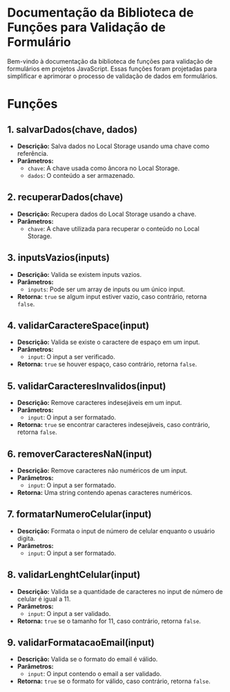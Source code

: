 # Documentação da Biblioteca de Funções para Validação de Formulário

Bem-vindo à documentação da biblioteca de funções para validação de formulários em projetos JavaScript. Essas funções foram projetadas para simplificar e aprimorar o processo de validação de dados em formulários. 

# Funções

## 1. salvarDados(chave, dados)
   - **Descrição:** Salva dados no Local Storage usando uma chave como referência.
   - **Parâmetros:**
     - `chave`: A chave usada como âncora no Local Storage.
     - `dados`: O conteúdo a ser armazenado.

## 2. recuperarDados(chave)
   - **Descrição:** Recupera dados do Local Storage usando a chave.
   - **Parâmetros:**
     - `chave`: A chave utilizada para recuperar o conteúdo no Local Storage.

## 3. inputsVazios(inputs)
   - **Descrição:** Valida se existem inputs vazios.
   - **Parâmetros:**
     - `inputs`: Pode ser um array de inputs ou um único input.
   - **Retorna:** `true` se algum input estiver vazio, caso contrário, retorna `false`.

## 4. validarCaractereSpace(input)
   - **Descrição:** Valida se existe o caractere de espaço em um input.
   - **Parâmetros:**
     - `input`: O input a ser verificado.
   - **Retorna:** `true` se houver espaço, caso contrário, retorna `false`.

## 5. validarCaracteresInvalidos(input)
   - **Descrição:** Remove caracteres indesejáveis em um input.
   - **Parâmetros:**
     - `input`: O input a ser formatado.
   - **Retorna:** `true` se encontrar caracteres indesejáveis, caso contrário, retorna `false`.

## 6. removerCaracteresNaN(input)
   - **Descrição:** Remove caracteres não numéricos de um input.
   - **Parâmetros:**
     - `input`: O input a ser formatado.
   - **Retorna:** Uma string contendo apenas caracteres numéricos.

## 7. formatarNumeroCelular(input)
   - **Descrição:** Formata o input de número de celular enquanto o usuário digita.
   - **Parâmetros:**
     - `input`: O input a ser formatado.

## 8. validarLenghtCelular(input)
   - **Descrição:** Valida se a quantidade de caracteres no input de número de celular é igual a 11.
   - **Parâmetros:**
     - `input`: O input a ser validado.
   - **Retorna:** `true` se o tamanho for 11, caso contrário, retorna `false`.

## 9. validarFormatacaoEmail(input)
   - **Descrição:** Valida se o formato do email é válido.
   - **Parâmetros:**
     - `input`: O input contendo o email a ser validado.
   - **Retorna:** `true` se o formato for válido, caso contrário, retorna `false`.